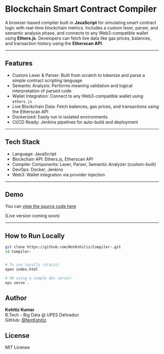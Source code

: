 # Blockchain Smart Contract Compiler

A browser-based compiler built in **JavaScript** for simulating smart contract logic with real-time blockchain metrics. Includes a custom lexer, parser, and semantic analysis phase, and connects to any Web3-compatible wallet using **Ethers.js**. Developers can fetch live data like gas prices, balances, and transaction history using the **Etherscan API**.

---

## Features

- Custom Lexer & Parser: Built from scratch to tokenize and parse a simple contract scripting language  
- Semantic Analysis: Performs meaning validation and logical interpretation of parsed code  
- Wallet Integration: Connect to any Web3-compatible wallet using `ethers.js`  
- Live Blockchain Data: Fetch balances, gas prices, and transactions using the Etherscan API  
- Dockerized: Easily run in isolated environments  
- CI/CD Ready: Jenkins pipelines for auto-build and deployment  

---

## Tech Stack

- Language: JavaScript  
- Blockchain API: Ethers.js, Etherscan API  
- Compiler Components: Lexer, Parser, Semantic Analyzer (custom-built)  
- DevOps: Docker, Jenkins  
- Web3: Wallet integration via provider injection  

---

## Demo

You can [view the source code here](https://github.com/NotKshitiz/Compiler-)

(Live version coming soon)

---

## How to Run Locally

```bash
git clone https://github.com/NotKshitiz/Compiler-.git
cd Compiler-


# To run locally (static)
open index.html

# OR using a simple dev server:
npx serve .
```
##  Author

**Kshitiz Kumar**  
B.Tech - Big Data @ UPES Dehradun  
GitHub: [@NotKshitiz](https://github.com/NotKshitiz)

##  License

MIT License
